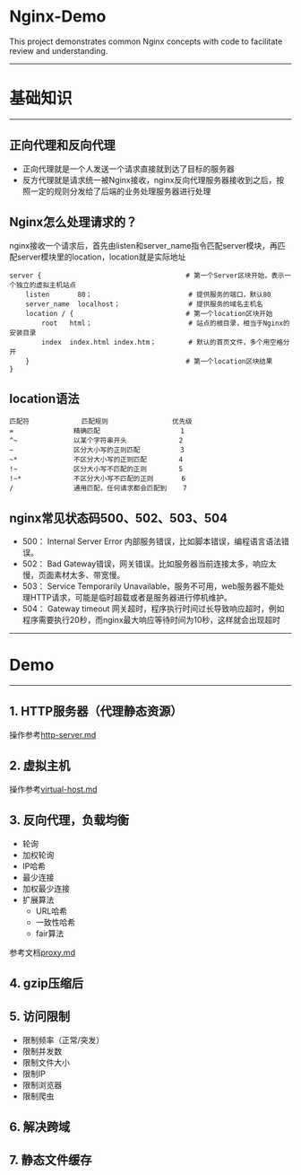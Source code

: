 # Nginx-Demo
This project demonstrates common Nginx concepts with code to facilitate review and understanding.

---
# 基础知识

---

## 正向代理和反向代理
- 正向代理就是一个人发送一个请求直接就到达了目标的服务器
- 反方代理就是请求统一被Nginx接收，nginx反向代理服务器接收到之后，按照一定的规则分发给了后端的业务处理服务器进行处理

## Nginx怎么处理请求的？
nginx接收一个请求后，首先由listen和server_name指令匹配server模块，再匹配server模块里的location，location就是实际地址

```config
server {                                    # 第一个Server区块开始，表示一个独立的虚拟主机站点
    listen       80；                        # 提供服务的端口，默认80
    server_name  localhost；                 # 提供服务的域名主机名
    location / {                            # 第一个location区块开始
        root   html；                        # 站点的根目录，相当于Nginx的安装目录
        index  index.html index.htm；        # 默认的首页文件，多个用空格分开
    }                                       # 第一个location区块结果
}
```
## location语法

```table
匹配符             匹配规则                优先级
=               精确匹配                    1
^~              以某个字符串开头             2
~               区分大小写的正则匹配          3
~*              不区分大小写的正则匹配        4
!~              区分大小写不匹配的正则        5
!~*             不区分大小写不匹配的正则       6
/               通用匹配，任何请求都会匹配到    7
```

## nginx常见状态码500、502、503、504

- 500： Internal Server Error 内部服务错误，比如脚本错误，编程语言语法错误。
- 502： Bad Gateway错误，网关错误。比如服务器当前连接太多，响应太慢，页面素材太多、带宽慢。
- 503： Service Temporarily Unavailable，服务不可用，web服务器不能处理HTTP请求，可能是临时超载或者是服务器进行停机维护。
- 504： Gateway timeout 网关超时，程序执行时间过长导致响应超时，例如程序需要执行20秒，而nginx最大响应等待时间为10秒，这样就会出现超时
---

# Demo

---

## 1. HTTP服务器（代理静态资源）
操作参考[http-server.md](docs/http-server.md)

## 2. 虚拟主机
操作参考[virtual-host.md](docs/virtual-host.md)

## 3. 反向代理，负载均衡
- 轮询
- 加权轮询
- IP哈希
- 最少连接
- 加权最少连接
- 扩展算法
  - URL哈希
  - 一致性哈希
  - fair算法

参考文档[proxy.md](docs/proxy.md)

## 4. gzip压缩后
## 5. 访问限制
- 限制频率（正常/突发）
- 限制并发数
- 限制文件大小
- 限制IP
- 限制浏览器
- 限制爬虫

## 6. 解决跨域
## 7. 静态文件缓存


